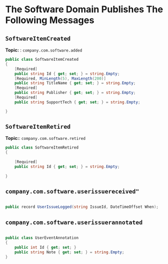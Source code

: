 # The Software Domain Publishes The Following Messages


## `SoftwareItemCreated`

**Topic:** : `company.com.software.added`

```csharp
public class SoftwareItemCreated 
{
    [Required]
    public string Id { get; set; } = string.Empty;
    [Required, MinLength(5), MaxLength(200)]
    public string TitleName { get; set; } = string.Empty;
    [Required]
    public string Publisher { get; set; } = string.Empty;
    [Required]
    public string SupportTech { get; set; } = string.Empty;

}

```

## `SoftwareItemRetired`

**Topic:**: `company.com.software.retired`

```csharp
public class SoftwareItemRetired
{
  
    [Required]
    public string Id { get; set; } = string.Empty;
  
}
```

## `company.com.software.userissuereceived"`

```csharp

public record UserIssueLogged(string IssueId, DateTimeOffset When);
```

## `company.com.software.userissuerannotated`

```csharp

public class UserEventAnnotation
{
    public int Id { get; set; }
    public string Note { get; set; } = string.Empty;
}
```
